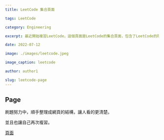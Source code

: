```yaml
---
title: LeetCode 集合頁面

tags: LeetCode

category: Engineering

excerpt: 最近開始複習LeetCode，這個頁面是LeetCode的集合頁面，包含了LeetCode的所有題目。

date: 2022-07-12

image: ./images/leetcode.jpeg

image_caption: leetcode

author: author1

slug: leetcode-page
---
```


## Page

刷題努力中，順手整理成網頁的結構，讓人看的更清楚。

並且也讓自己再次複習。

[頁面](/leetcode)
